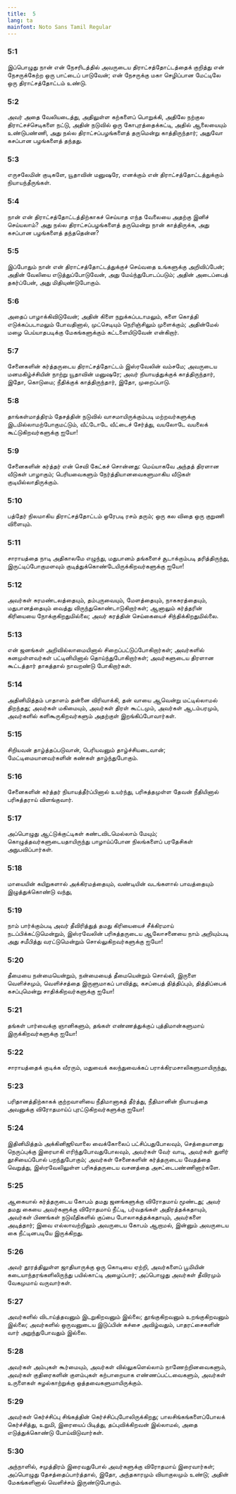 ```yaml
---
title:  5
lang: ta
mainfont: Noto Sans Tamil Regular
---
```


###  5:1

இப்பொழுது நான் என் நேசரிடத்தில் அவருடைய திராட்சத்தோட்டத்தைக் குறித்து என் நேசருக்கேற்ற ஒரு பாட்டைப் பாடுவேன்; என் நேசருக்கு மகா செழிப்பான மேட்டிலே ஒரு திராட்சத்தோட்டம் உண்டு.

###  5:2

அவர் அதை வேலியடைத்து, அதிலுள்ள கற்களைப் பொறுக்கி, அதிலே நற்குல திராட்சச்செடிகளை நட்டு, அதின் நடுவில் ஒரு கோபுரத்தைக்கட்டி, அதில் ஆலையையும் உண்டுபண்ணி, அது நல்ல திராட்சப்பழங்களைத் தருமென்று காத்திருந்தார்; அதுவோ கசப்பான பழங்களைத் தந்தது.

###  5:3

எருசலேமின் குடிகளே, யூதாவின் மனுஷரே, எனக்கும் என் திராட்சத்தோட்டத்துக்கும் நியாயந்தீருங்கள்.

###  5:4

நான் என் திராட்சத்தோட்டத்திற்காகச் செய்யாத எந்த வேலையை அதற்கு இனிச் செய்யலாம்? அது நல்ல திராட்சப்பழங்களைத் தருமென்று நான் காத்திருக்க, அது கசப்பான பழங்களைத் தந்ததென்ன?

###  5:5

இப்போதும் நான் என் திராட்சத்தோட்டத்துக்குச் செய்வதை உங்களுக்கு அறிவிப்பேன்; அதின் வேலியை எடுத்துப்போடுவேன், அது மேய்ந்துபோடப்படும்; அதின் அடைப்பைத் தகர்ப்பேன், அது மிதியுண்டுபோகும்.

###  5:6

அதைப் பாழாக்கிவிடுவேன்; அதின் கிளை நறுக்கப்படாமலும், களை கொத்தி எடுக்கப்படாமலும் போவதினால், முட்செடியும் நெரிஞ்சிலும் முளைக்கும்; அதின்மேல் மழை பெய்யாதபடிக்கு மேகங்களுக்கும் கட்டளையிடுவேன் என்கிறார்.

###  5:7

சேனைகளின் கர்த்தருடைய திராட்சத்தோட்டம் இஸ்ரவேலின் வம்சமே; அவருடைய மனமகிழ்ச்சியின் நாற்று யூதாவின் மனுஷரே; அவர் நியாயத்துக்குக் காத்திருந்தார், இதோ, கொடுமை; நீதிக்குக் காத்திருந்தார், இதோ, முறைப்பாடு.

###  5:8

தாங்கள்மாத்திரம் தேசத்தின் நடுவில் வாசமாயிருக்கும்படி மற்றவர்களுக்கு இடமில்லாமற்போகுமட்டும், வீட்டோடே வீட்டைச் சேர்த்து, வயலோடே வயலைக் கூட்டுகிறவர்களுக்கு ஐயோ!

###  5:9

சேனைகளின் கர்த்தர் என் செவி கேட்கச் சொன்னது: மெய்யாகவே அந்தத் திரளான வீடுகள் பாழாகும்; பெரியவைகளும் நேர்த்தியானவைகளுமாகிய வீடுகள் குடியில்லாதிருக்கும்.

###  5:10

பத்தேர் நிலமாகிய திராட்சத்தோட்டம் ஒரேபடி ரசம் தரும்; ஒரு கல விதை ஒரு குறுணி விளையும்.

###  5:11

சாராயத்தை நாடி அதிகாலமே எழுந்து, மதுபானம் தங்களைச் சூடாக்கும்படி தரித்திருந்து, இருட்டிப்போகுமளவும் குடித்துக்கொண்டேயிருக்கிறவர்களுக்கு ஐயோ!

###  5:12

அவர்கள் சுரமண்டலத்தையும், தம்புருவையும், மேளத்தையும், நாகசுரத்தையும், மதுபானத்தையும் வைத்து விருந்துகொண்டாடுகிறார்கள்; ஆனாலும் கர்த்தரின் கிரியையை நோக்குகிறதுமில்லை; அவர் கரத்தின் செய்கையைச் சிந்திக்கிறதுமில்லை.

###  5:13

என் ஜனங்கள் அறிவில்லாமையினால் சிறைப்பட்டுப்போகிறார்கள்; அவர்களில் கனமுள்ளவர்கள் பட்டினியினால் தொய்ந்துபோகிறார்கள்; அவர்களுடைய திரளான கூட்டத்தார் தாகத்தால் நாவறண்டு போகிறார்கள்.

###  5:14

அதினிமித்தம் பாதாளம் தன்னை விரிவாக்கி, தன் வாயை ஆவென்று மட்டில்லாமல் திறந்தது; அவர்கள் மகிமையும், அவர்கள் திரள் கூட்டமும், அவர்கள் ஆடம்பரமும், அவர்களில் களிகூருகிறவர்களும் அதற்குள் இறங்கிப்போவார்கள்.

###  5:15

சிறியவன் தாழ்த்தப்படுவான், பெரியவனும் தாழ்ச்சியடைவான்; மேட்டிமையானவர்களின் கண்கள் தாழ்ந்துபோகும்.

###  5:16

சேனைகளின் கர்த்தர் நியாயத்தீர்ப்பினால் உயர்ந்து, பரிசுத்தமுள்ள தேவன் நீதியினால் பரிசுத்தராய் விளங்குவார்.

###  5:17

அப்பொழுது ஆட்டுக்குட்டிகள் கண்டவிடமெல்லாம் மேயும்; கொழுத்தவர்களுடையதாயிருந்து பாழாய்ப்போன நிலங்களைப் பரதேசிகள் அநுபவிப்பார்கள்.

###  5:18

மாயையின் கயிறுகளால் அக்கிரமத்தையும், வண்டியின் வடங்களால் பாவத்தையும் இழுத்துக்கொண்டு வந்து,

###  5:19

நாம் பார்க்கும்படி அவர் தீவிரித்துத் தமது கிரியையைச் சீக்கிரமாய் நடப்பிக்கட்டுமென்றும், இஸ்ரவேலின் பரிசுத்தருடைய ஆலோசனையை நாம் அறியும்படி அது சமீபித்து வரட்டுமென்றும் சொல்லுகிறவர்களுக்கு ஐயோ!

###  5:20

தீமையை நன்மையென்றும், நன்மையைத் தீமையென்றும் சொல்லி, இருளை வெளிச்சமும், வெளிச்சத்தை இருளுமாகப் பாவித்து, கசப்பைத் தித்திப்பும், தித்திப்பைக் கசப்புமென்று சாதிக்கிறவர்களுக்கு ஐயோ!

###  5:21

தங்கள் பார்வைக்கு ஞானிகளும், தங்கள் எண்ணத்துக்குப் புத்திமான்களுமாய் இருக்கிறவர்களுக்கு ஐயோ!

###  5:22

சாராயத்தைக் குடிக்க வீரரும், மதுவைக் கலந்துவைக்கப் பராக்கிரமசாலிகளுமாயிருந்து,

###  5:23

பரிதானத்திற்காகக் குற்றவாளியை நீதிமானாகத் தீர்த்து, நீதிமானின் நியாயத்தை அவனுக்கு விரோதமாய்ப் புரட்டுகிறவர்களுக்கு ஐயோ!

###  5:24

இதினிமித்தம் அக்கினிஜூவாலை வைக்கோலைப் பட்சிப்பதுபோலவும், செத்தையானது நெருப்புக்கு இரையாகி எரிந்துபோவதுபோலவும், அவர்கள் வேர் வாடி, அவர்கள் துளிர் தூசியைப்போல் பறந்துபோகும்; அவர்கள் சேனைகளின் கர்த்தருடைய வேதத்தை வெறுத்து, இஸ்ரவேலிலுள்ள பரிசுத்தருடைய வசனத்தை அசட்டைபண்ணினார்களே.

###  5:25

ஆகையால் கர்த்தருடைய கோபம் தமது ஜனங்களுக்கு விரோதமாய் மூண்டது; அவர் தமது கையை அவர்களுக்கு விரோதமாய் நீட்டி, பர்வதங்கள் அதிரத்தக்கதாயும், அவர்கள் பிணங்கள் நடுவீதிகளில் குப்பை போலாகத்தக்கதாயும், அவர்களை அடித்தார்; இவை எல்லாவற்றிலும் அவருடைய கோபம் ஆறாமல், இன்னும் அவருடைய கை நீட்டினபடியே இருக்கிறது.

###  5:26

அவர் தூரத்திலுள்ள ஜாதியாருக்கு ஒரு கொடியை ஏற்றி, அவர்களைப் பூமியின் கடையாந்தரங்களிலிருந்து பயில்காட்டி அழைப்பார்; அப்பொழுது அவர்கள் தீவிரமும் வேகமுமாய் வருவார்கள்.

###  5:27

அவர்களில் விடாய்த்தவனும் இடறுகிறவனும் இல்லை; தூங்குகிறவனும் உறங்குகிறவனும் இல்லை; அவர்களில் ஒருவனுடைய இடுப்பின் கச்சை அவிழ்வதும், பாதரட்சைகளின் வார் அறுந்துபோவதும் இல்லை.

###  5:28

அவர்கள் அம்புகள் கூர்மையும், அவர்கள் வில்லுகளெல்லாம் நாணேற்றினவைகளும், அவர்கள் குதிரைகளின் குளம்புகள் கற்பாறையாக எண்ணப்பட்டவைகளும், அவர்கள் உருளைகள் சுழல்காற்றுக்கு ஒத்தவைகளுமாயிருக்கும்.

###  5:29

அவர்கள் கெர்ச்சிப்பு சிங்கத்தின் கெர்ச்சிப்புபோலிருக்கிறது; பாலசிங்கங்களைப்போலக் கெர்ச்சித்து, உறுமி, இரையைப் பிடித்து, தப்புவிக்கிறவன் இல்லாமல், அதை எடுத்துக்கொண்டு போய்விடுவார்கள்.

###  5:30

அந்நாளில், சமுத்திரம் இரைவதுபோல் அவர்களுக்கு விரோதமாய் இரைவார்கள்; அப்பொழுது தேசத்தைப்பார்த்தால், இதோ, அந்தகாரமும் வியாகுலமும் உண்டு; அதின் மேகங்களினால் வெளிச்சம் இருண்டுபோகும்.

